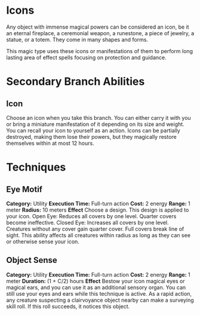 # Icons
Any object with immense magical powers can be considered an icon, be it an eternal fireplace, a ceremonial weapon, a runestone, a piece of jewelry, a statue, or a totem. They come in many shapes and forms.

This magic type uses these icons or manifestations of them to perform long lasting area of effect spells focusing on protection and guidance.  

# Secondary Branch Abilities
## Icon
Choose an icon when you take this branch. You can either carry it with you or bring a miniature manifestation of it depending on its size and weight. You can recall your icon to yourself as an action. Icons can be partially destroyed, making them lose their powers, but they magically restore themselves within at most 12 hours. 

# Techniques
## Eye Motif
**Category:** Utility
**Execution Time:** Full-turn action
**Cost:** 2 energy
**Range:** 1 meter
**Radius:** 10 meters
**Effect**
	Choose a design. This design is applied to your icon.
	Open Eye: Reduces all covers by one level. Quarter covers become ineffective.
	Closed Eye: Increases all covers by one level. Creatures without any cover gain quarter cover. Full covers break line of sight.
	This ability affects all creatures within radius as long as they can see or otherwise sense your icon.

## Object Sense
**Category:** Utility
**Execution Time:** Full-turn action
**Cost:** 2 energy
**Range:** 1 meter
**Duration:** (1 + C/2) hours
**Effect**
	Bestow your icon magical eyes or magical ears, and you can use it as an additional sensory organ. You can still use your eyes and ears while this technique is active.
	As a rapid action, any creature suspecting a clairvoyance object nearby can make a surveying skill roll. If this roll succeeds, it notices this object.